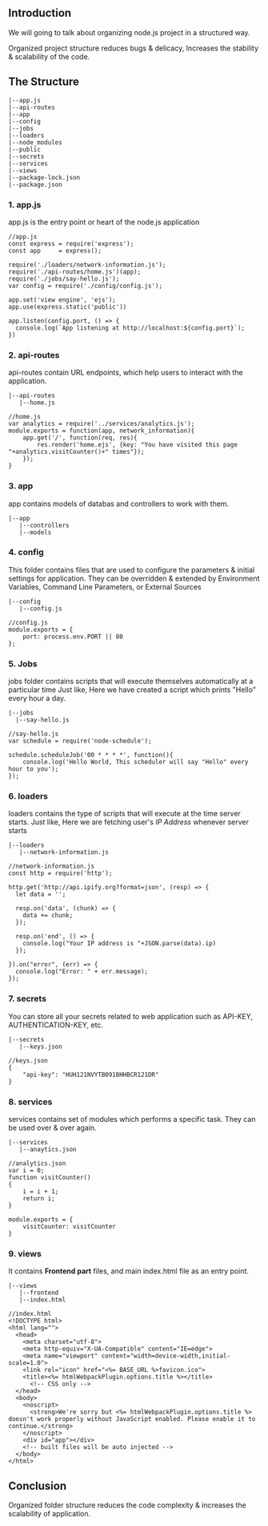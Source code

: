 ## Introduction
We will going to talk about organizing node.js project in a structured way.

Organized project structure reduces bugs & delicacy, Increases the stability & scalability of the code.

## The Structure
```
|--app.js
|--api-routes
|--app
|--config
|--jobs
|--loaders
|--node_modules
|--public
|--secrets
|--services
|--views
|--package-lock.json
|--package.json
```
### 1. app.js
app.js is the entry point or heart of the node.js application
```
//app.js
const express = require('express');
const app     = express();

require('./loaders/network-information.js');
require('./api-routes/home.js')(app);
require('./jobs/say-hello.js');
var config = require('./config/config.js');

app.set('view engine', 'ejs');
app.use(express.static('public'))

app.listen(config.port, () => {
  console.log(`App listening at http://localhost:${config.port}`);
})
```

### 2. api-routes
api-routes contain URL endpoints, which help users to interact with the application.
```
|--api-routes
   |--home.js
```
```
//home.js
var analytics = require('../services/analytics.js');
module.exports = function(app, network_information){    
    app.get('/', function(req, res){
        res.render('home.ejs', {key: "You have visited this page "+analytics.visitCounter()+" times"});
    });    
}
```

### 3. app
app contains models of databas and controllers to work with them.
```
|--app
   |--controllers
   |--models
```

### 4. config
This folder contains files that are used to configure the parameters & initial settings for application. They can be overridden & extended by Environment Variables, Command Line Parameters, or External Sources
```
|--config
   |--config.js
```
```
//config.js
module.exports = {    
    port: process.env.PORT || 80
};
``` 

### 5. Jobs
jobs folder contains scripts that will execute themselves automatically at a particular time
Just like, Here we have created a script which prints "Hello" every hour a day.
```
|--jobs
  |--say-hello.js
```
```
//say-hello.js
var schedule = require('node-schedule');     

schedule.scheduleJob('00 * * * *', function(){
    console.log('Hello World, This scheduler will say "Hello" every hour to you');
});
```

### 6. loaders
loaders contains the type of scripts that will execute at the time server starts.
Just like, Here we are fetching user's *IP Address* whenever server starts
```
|--loaders
   |--network-information.js
```
```
//network-information.js
const http = require('http');

http.get('http://api.ipify.org?format=json', (resp) => {
  let data = '';

  resp.on('data', (chunk) => {
    data += chunk;    
  });
  
  resp.on('end', () => {    
    console.log("Your IP address is "+JSON.parse(data).ip)
  });

}).on("error", (err) => {
  console.log("Error: " + err.message);
});
```


### 7. secrets
You can store all your secrets related to web application such as API-KEY, AUTHENTICATION-KEY, etc.
```
|--secrets
   |--keys.json
```
```
//keys.json
{
    "api-key": "HUH121NVYTB091BHHBCR121DR"
}
```

### 8. services
services contains set of modules which performs a specific task. They can be used over & over again.
```
|--services
   |--anaytics.json
```
```
//analytics.json
var i = 0;
function visitCounter()
{
    i = i + 1;
    return i;
}

module.exports = {
    visitCounter: visitCounter
}
```

### 9. views
It contains **Frontend part** files, and main index.html file as an entry point.

```
|--views
   |--frontend
   |--index.html
```
```
//index.html
<!DOCTYPE html>
<html lang="">
  <head>
    <meta charset="utf-8">
    <meta http-equiv="X-UA-Compatible" content="IE=edge">
    <meta name="viewport" content="width=device-width,initial-scale=1.0">
    <link rel="icon" href="<%= BASE_URL %>favicon.ico">
    <title><%= htmlWebpackPlugin.options.title %></title>
      <!-- CSS only -->
  </head>
  <body>
    <noscript>
      <strong>We're sorry but <%= htmlWebpackPlugin.options.title %> doesn't work properly without JavaScript enabled. Please enable it to continue.</strong>
    </noscript>
    <div id="app"></div>
    <!-- built files will be auto injected -->
  </body>
</html>
```

## Conclusion
Organized folder structure reduces the code complexity & increases the scalability of application.
